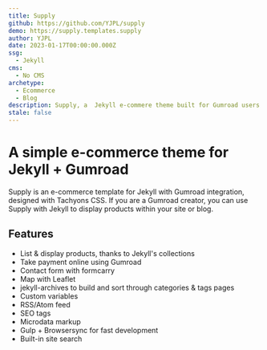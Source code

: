 ```yaml
---
title: Supply
github: https://github.com/YJPL/supply
demo: https://supply.templates.supply
author: YJPL
date: 2023-01-17T00:00:00.000Z
ssg:
  - Jekyll
cms:
  - No CMS
archetype:
  - Ecommerce
  - Blog
description: Supply, a  Jekyll e-commere theme built for Gumroad users.
stale: false
---
```


# A simple e-commerce theme for Jekyll + Gumroad

Supply is an e-commerce template for Jekyll with Gumroad integration, designed with Tachyons CSS. 
If you are a Gumroad creator, you can use Supply with Jekyll to display products within your site or blog.

## Features

* List & display products, thanks to Jekyll's collections 
* Take payment online using Gumroad  
* Contact form with formcarry
* Map with Leaflet
* jekyll-archives to build and sort through categories & tags pages
* Custom variables
* RSS/Atom feed
* SEO tags
* Microdata markup
* Gulp + Browsersync for fast development
* Built-in site search
